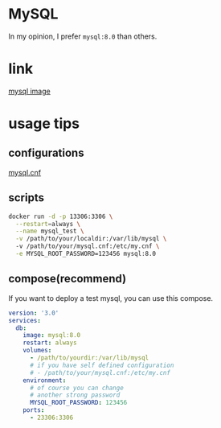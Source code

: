 # MySQL

In my opinion, I prefer `mysql:8.0` than others.

# link
[mysql image](https://hub.docker.com/_/mysql)

# usage tips

## configurations

[mysql.cnf](../mysql/mysql.cnf)

## scripts

```bash
docker run -d -p 13306:3306 \
  --restart=always \
  --name mysql_test \
  -v /path/to/your/localdir:/var/lib/mysql \ 
  -v /path/to/your/mysql.cnf:/etc/my.cnf \
  -e MYSQL_ROOT_PASSWORD=123456 mysql:8.0
```

## compose(recommend) 

If you want to deploy a test mysql, you can use this compose.

```yml
version: '3.0'
services:
  db:
    image: mysql:8.0
    restart: always
    volumes:
      - /path/to/yourdir:/var/lib/mysql
      # if you have self defined configuration
      # - /path/to/your/mysql.cnf:/etc/my.cnf
    environment:
      # of course you can change
      # another strong password
      MYSQL_ROOT_PASSWORD: 123456
    ports:
      - 23306:3306
```
